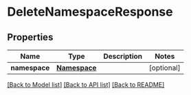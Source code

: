 # DeleteNamespaceResponse

## Properties
Name | Type | Description | Notes
------------ | ------------- | ------------- | -------------
**namespace** | [**Namespace**](Namespace.md) |  | [optional] 

[[Back to Model list]](../README.md#documentation-for-models) [[Back to API list]](../README.md#documentation-for-api-endpoints) [[Back to README]](../README.md)


